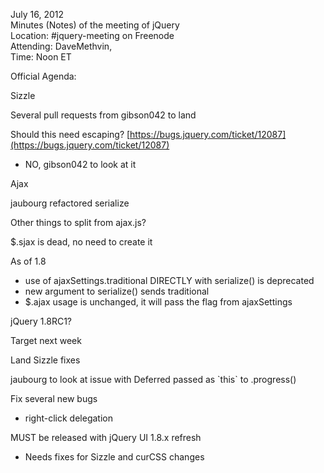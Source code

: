 July 16, 2012  
 Minutes (Notes) of the meeting of jQuery  
 Location: \#jquery-meeting on Freenode  
 Attending: DaveMethvin,  
 Time: Noon ET

Official Agenda:  

Sizzle

Several pull requests from gibson042 to land

Should this need escaping?
[https://bugs.jquery.com/ticket/12087](https://bugs.jquery.com/ticket/12087)

-   NO, gibson042 to look at it

Ajax

jaubourg refactored serialize

Other things to split from ajax.js?

\$.sjax is dead, no need to create it

As of 1.8

-   use of ajaxSettings.traditional DIRECTLY with serialize() is
    deprecated
-   new argument to serialize() sends traditional
-   \$.ajax usage is unchanged, it will pass the flag from ajaxSettings

jQuery 1.8RC1?

Target next week

Land Sizzle fixes

jaubourg to look at issue with Deferred passed as \`this\` to
.progress()

Fix several new bugs

-   right-click delegation

MUST be released with jQuery UI 1.8.x refresh

-   Needs fixes for Sizzle and curCSS changes

